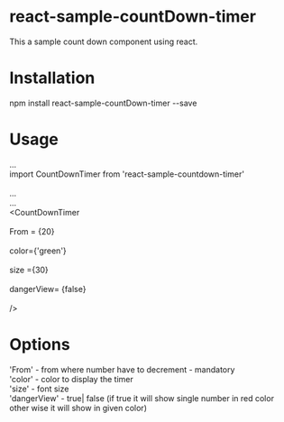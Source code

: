 # react-sample-countDown-timer
This a sample count down component using react.</br>

# Installation
npm install react-sample-countDown-timer --save</br>

# Usage
...  
import CountDownTimer from 'react-sample-countdown-timer' </br>  
...  </br>
...  </br>
<CountDownTimer </br>  
From = {20}</br>   
color={'green'}</br>   
size ={30}</br>   
dangerView= {false} </br>     
/>  

# Options

'From' -  from where number have to decrement - mandatory </br> 
'color' - color to display the timer</br> 
'size' - font size</br>
'dangerView' - true| false (if true it will show single number in red color other wise it will show in given color)</br>


